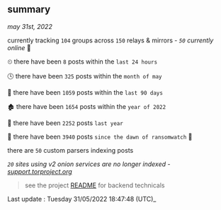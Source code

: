 
## summary
_may 31st, 2022_

currently tracking `104` groups across `150` relays & mirrors - _`50` currently online_ 📡

⏲ there have been `8` posts within the `last 24 hours`

🕓 there have been `325` posts within the `month of may`

📅 there have been `1059` posts within the `last 90 days`

🏚 there have been `1654` posts within the `year of 2022`

🚀 there have been `2252` posts `last year`

🦕 there have been `3940` posts `since the dawn of ransomwatch` 🐣

there are `50` custom parsers indexing posts

_`20` sites using v2 onion services are no longer indexed - [support.torproject.org](https://support.torproject.org/onionservices/v2-deprecation/)_

> see the project [README](https://github.com/jmousqueton/ransomwatch#readme) for backend technicals



Last update : Tuesday 31/05/2022 18:47:48 (UTC)_

